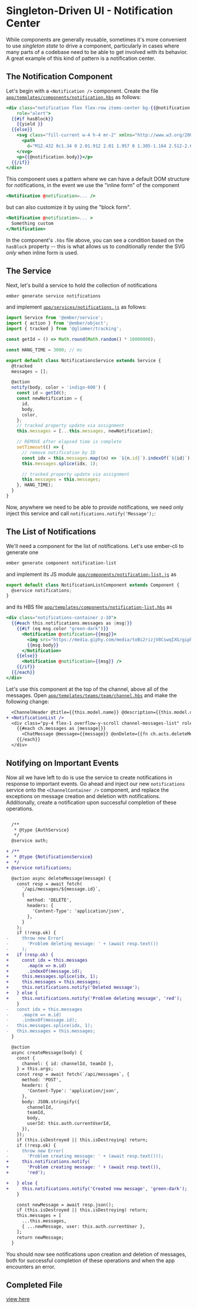 # Singleton-Driven UI - Notification Center

While components are generally reusable, sometimes it's more convenient to use _singleton state_ to drive a component, particularly in cases where many parts of a codebase need to be able to get involved with its behavior. A great example of this kind of pattern is a notification center.

<!-- Explain what singleton state is -->
<!-- Explain more about why a notification center is a good example of this involved behavior -->

## The Notification Component

Let's begin with a `<Notification />` component. Create the file [`app/templates/components/notification.hbs`](../app/templates/components/notification.hbs) as follows:

```hbs
<div class="notification flex flex-row items-center bg-{{@notification.color}} text-white text-sm font-bold px-4 py-3 notification-transition {{if @notification.entering "entering" ""}} {{if @notification.leaving "leaving" ""}}"
    role="alert">
  {{#if hasBlock}}
    {{yield }}
  {{else}}
    <svg class="fill-current w-4 h-4 mr-2" xmlns="http://www.w3.org/2000/svg" viewBox="0 0 20 20">
      <path
        d="M12.432 0c1.34 0 2.01.912 2.01 1.957 0 1.305-1.164 2.512-2.679 2.512-1.269 0-2.009-.75-1.974-1.99C9.789 1.436 10.67 0 12.432 0zM8.309 20c-1.058 0-1.833-.652-1.093-3.524l1.214-5.092c.211-.814.246-1.141 0-1.141-.317 0-1.689.562-2.502 1.117l-.528-.88c2.572-2.186 5.531-3.467 6.801-3.467 1.057 0 1.233 1.273.705 3.23l-1.391 5.352c-.246.945-.141 1.271.106 1.271.317 0 1.357-.392 2.379-1.207l.6.814C12.098 19.02 9.365 20 8.309 20z" />
    </svg>
    <p>{{@notification.body}}</p>
  {{/if}}
</div>
```

This component uses a pattern where we can have a default DOM structure for notifications, in the event we use the "inline form" of the component

```hbs
<Notification @notification=... />
```

but can also customize it by using the "block form".

```hbs
<Notification @notification=... >
  Something custom
</Notification>
```

In the component's `.hbs` file above, you can see a condition based on the `hasBlock` property -- this is what allows us to conditionally render the SVG _only_ when inline form is used.

## The Service

Next, let's build a service to hold the collection of notifications

```sh
ember generate service notifications
```

and implement [`app/services/notifications.js`](../app/services/notifications.js) as follows:

```js
import Service from '@ember/service';
import { action } from '@ember/object';
import { tracked } from '@glimmer/tracking';

const getId = () => Math.round(Math.random() * 10000000);

const HANG_TIME = 3000; // ms

export default class NotificationsService extends Service {
  @tracked
  messages = [];

  @action
  notify(body, color = 'indigo-600') {
    const id = getId();
    const newNotification = {
      id,
      body,
      color,
    };
    // tracked property update via assignment
    this.messages = [...this.messages, newNotification];

    // REMOVE after elapsed time is complete
    setTimeout(() => {
      // remove notification by ID
      const idx = this.messages.map((n) => `${n.id}`).indexOf(`${id}`);
      this.messages.splice(idx, 1);

      // tracked property update via assignment
      this.messages = this.messages;
    }, HANG_TIME);
  }
}
```

Now, anywhere we need to be able to provide notifications, we need only inject this service and call `notifications.notify('Message');`:

## The List of Notifications

We'll need a component for the list of notifications. Let's use ember-cli to generate one

```sh
ember generate component notification-list
```

and implement its JS module [`app/components/notification-list.js`](../app/components/notification-list.js) as

```js
export default class NotificationListComponent extends Component {
  @service notifications;
}
```

and its HBS file [`app/templates/components/notification-list.hbs`](../app/templates/components/notification-list.hbs) as

```hbs
<div class="notifications-container z-10">
  {{#each this.notifications.messages as |msg|}}
    {{#if (eq msg.color "green-dark")}}
      <Notification @notification={{msg}}>
        <img src="https://media.giphy.com/media/toBi2rizjV8CswqIXG/giphy.gif" width="140" class="mr-20">
        {{msg.body}}
      </Notification>
    {{else}}
      <Notification @notification={{msg}} />
    {{/if}}
  {{/each}}
</div>
```

Let's use this component at the top of the channel, above all of the messages. Open [`app/templates/teams/team/channel.hbs`](../app/templates/teams/team/channel.hbs) and make the following change:

```diff
  <ChannelHeader @title={{this.model.name}} @description={{this.model.description}} />
+ <NotificationList />
  <div class="py-4 flex-1 overflow-y-scroll channel-messages-list" role="list">
    {{#each ch.messages as |message|}}
      <ChatMessage @message={{message}} @onDelete={{fn ch.acts.deleteMessage message}}/>
    {{/each}}
  </div>
```

## Notifying on Important Events

Now all we have left to do is use the service to create notifications in response to important events. Go ahead and inject our new `notifications` service onto the `<ChannelContainer />` component, and replace the exceptions on message creation and deletion with notifications. Additionally, create a notification upon successful completion of these operations.

```diff

  /**
   * @type {AuthService}
   */
  @service auth;

+ /**
+  * @type {NotificationsService}
+  */
+ @service notifications;

  @action async deleteMessage(message) {
    const resp = await fetch(
      `/api/messages/${message.id}`,
      {
        method: 'DELETE',
        headers: {
          'Content-Type': 'application/json',
        },
      }
    );
    if (!resp.ok) {
-     throw new Error(
-       'Problem deleting message: ' + (await resp.text())
-     );
+   if (resp.ok) {
+     const idx = this.messages
+       .map(m => m.id)
+       .indexOf(message.id);
+     this.messages.splice(idx, 1);
+     this.messages = this.messages;
+     this.notifications.notify('Deleted message');
+   } else {
+     this.notifications.notify('Problem deleting message', 'red');
    }
-   const idx = this.messages
-     .map(m => m.id)
-     .indexOf(message.id);
-   this.messages.splice(idx, 1);
-   this.messages = this.messages;
  }

  @action
  async createMessage(body) {
    const {
      channel: { id: channelId, teamId },
    } = this.args;
    const resp = await fetch(`/api/messages`, {
      method: 'POST',
      headers: {
        'Content-Type': 'application/json',
      },
      body: JSON.stringify({
        channelId,
        teamId,
        body,
        userId: this.auth.currentUserId,
      }),
    });
    if (this.isDestroyed || this.isDestroying) return;
    if (!resp.ok) {
-     throw new Error(
-       'Problem creating message: ' + (await resp.text()));
+     this.notifications.notify(
+       'Problem creating message: ' + (await resp.text()),
+       'red');

+   } else {
+     this.notifications.notify('Created new message', 'green-dark');
    }

    const newMessage = await resp.json();
    if (this.isDestroyed || this.isDestroying) return;
    this.messages = [
      ...this.messages,
      { ...newMessage, user: this.auth.currentUser },
    ];
    return newMessage;
  }
```

You should now see notifications upon creation and deletion of messages, both for successful completion of these operations and when the app encounters an error.

## Completed File

[view here](https://github.com/mike-north/ember-octane-workshop/commit/7670d6d56cc6d80d306a1761c3d50971598dd1f1)
